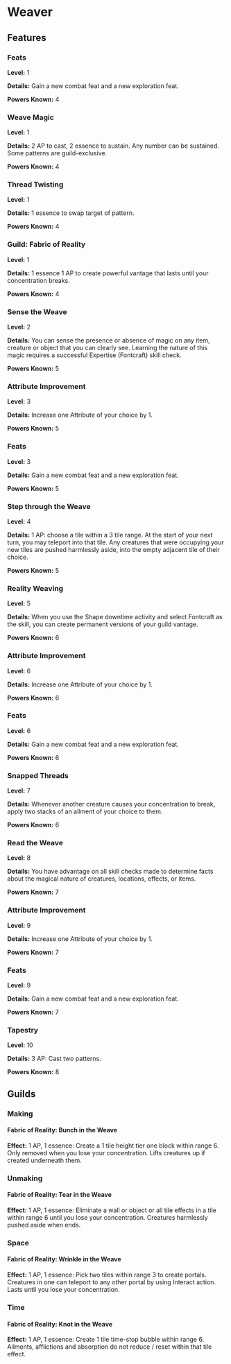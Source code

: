 # Weaver

## Features

### Feats

**Level:** 1

**Details:** Gain a new combat feat and a new exploration feat.

**Powers Known:** 4

### Weave Magic

**Level:** 1

**Details:** 2 AP to cast, 2 essence to sustain. Any number can be sustained. Some patterns are guild-exclusive.

**Powers Known:** 4

### Thread Twisting

**Level:** 1

**Details:** 1 essence to swap target of pattern.

**Powers Known:** 4

### Guild: Fabric of Reality

**Level:** 1

**Details:** 1 essence 1 AP to create powerful vantage that lasts until your concentration breaks.

**Powers Known:** 4

### Sense the Weave

**Level:** 2

**Details:** You can sense the presence or absence of magic on any item, creature or object that you can clearly see. Learning the nature of this magic requires a successful Expertise (Fontcraft) skill check.

**Powers Known:** 5

### Attribute Improvement

**Level:** 3

**Details:** Increase one Attribute of your choice by 1.

**Powers Known:** 5

### Feats

**Level:** 3

**Details:** Gain a new combat feat and a new exploration feat.

**Powers Known:** 5

### Step through the Weave

**Level:** 4

**Details:** 1 AP: choose a tile within a 3 tile range. At the start of your next turn, you may teleport into that tile. Any creatures that were occupying your new tiles are pushed harmlessly aside, into the empty adjacent tile of their choice.

**Powers Known:** 5

### Reality Weaving

**Level:** 5

**Details:** When you use the Shape downtime activity and select Fontcraft as the skill, you can create permanent versions of your guild vantage.

**Powers Known:** 6

### Attribute Improvement

**Level:** 6

**Details:** Increase one Attribute of your choice by 1.

**Powers Known:** 6

### Feats

**Level:** 6

**Details:** Gain a new combat feat and a new exploration feat.

**Powers Known:** 6

### Snapped Threads

**Level:** 7

**Details:** Whenever another creature causes your concentration to break, apply two stacks of an ailment of your choice to them.

**Powers Known:** 6

### Read the Weave

**Level:** 8

**Details:** You have advantage on all skill checks made to determine facts about the magical nature of creatures, locations, effects, or items.

**Powers Known:** 7

### Attribute Improvement

**Level:** 9

**Details:** Increase one Attribute of your choice by 1.

**Powers Known:** 7

### Feats

**Level:** 9

**Details:** Gain a new combat feat and a new exploration feat.

**Powers Known:** 7

### Tapestry

**Level:** 10

**Details:** 3 AP: Cast two patterns.

**Powers Known:** 8

## Guilds

### Making

#### Fabric of Reality: Bunch in the Weave

**Effect:** 1 AP, 1 essence: Create a 1 tile height tier one block within range 6. Only removed when you lose your concentration. Lifts creatures up if created underneath them.

### Unmaking

#### Fabric of Reality: Tear in the Weave

**Effect:** 1 AP, 1 essence: Eliminate a wall or object or all tile effects in a tile within range 6 until you lose your concentration. Creatures harmlessly pushed aside when ends.

### Space

#### Fabric of Reality: Wrinkle in the Weave

**Effect:** 1 AP, 1 essence: Pick two tiles within range 3 to create portals. Creatures in one can teleport to any other portal by using Interact action. Lasts until you lose your concentration.

### Time

#### Fabric of Reality: Knot in the Weave

**Effect:** 1 AP, 1 essence: Create 1 tile time-stop bubble within range 6. Ailments, afflictions and absorption do not reduce / reset within that tile effect.
